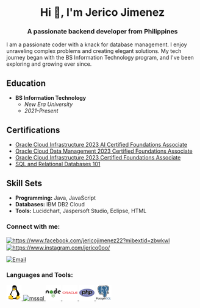 <h1 align="center">Hi 👋, I'm Jerico Jimenez</h1>
<h3 align="center">A passionate backend developer from Philippines</h3>


I am a passionate coder with a knack for database management. I enjoy unraveling complex problems and creating elegant solutions. My tech journey began with the BS Information Technology program, and I've been exploring and growing ever since.

## Education

- **BS Information Technology**
  - *New Era University*
  - *2021-Present*

## Certifications

- [Oracle Cloud Infrastructure 2023 AI Certified Foundations Associate](https://catalog-education.oracle.com/pls/certview/sharebadge?id=B047B5B4DED31FA80678C2AA9C98B795A1FBB6A47BDFB3234BF9300615840214)
- [Oracle Cloud Data Management 2023 Certified Foundations Associate](https://catalog-education.oracle.com/pls/certview/sharebadge?id=EE464362E4680A768C86D10628C774151D7DA29E09148A2A32DA44ADFBF56A28)
- [Oracle Cloud Infrastructure 2023 Certified Foundations Associate](https://catalog-education.oracle.com/pls/certview/sharebadge?id=6AB2A8A86EFCC4832E3914C8164B569277C1EA88DC94D3ACB1CC6C72DD7D72AD)
- [SQL and Relational Databases 101](https://courses.cognitiveclass.ai/certificates/f4856ff476314c5b949d952e66bde9d9)
  
## Skill Sets

- **Programming:** Java, JavaScript
- **Databases:** IBM DB2 Cloud
- **Tools:** Lucidchart, Jaspersoft Studio, Eclipse, HTML

<h3 align="left">Connect with me:</h3>
<p align="left">
<a href="https://fb.com/https://www.facebook.com/jericojimenez22?mibextid=zbwkwl" target="blank"><img align="center" src="https://raw.githubusercontent.com/rahuldkjain/github-profile-readme-generator/master/src/images/icons/Social/facebook.svg" alt="https://www.facebook.com/jericojimenez22?mibextid=zbwkwl" height="30" width="40" /></a>
<a href="https://instagram.com/https://www.instagram.com/jerico0oo/" target="blank"><img align="center" src="https://raw.githubusercontent.com/rahuldkjain/github-profile-readme-generator/master/src/images/icons/Social/instagram.svg" alt="https://www.instagram.com/jerico0oo/" height="30" width="40" /></a>
</p>

[![Email](https://img.shields.io/badge/Gmail-D14836?style=for-the-badge&logo=gmail&logoColor=white)](mailto:jimenezjerico227@gmail.com)


<h3 align="left">Languages and Tools:</h3>
<p align="left"> <a href="https://www.java.com" target="_blank" src="https://raw.githubusercontent.com/devicons/devicon/master/icons/java/java-original.svg" alt="java" width="40" height="40"/> </a> <a href="https://www.linux.org/" target="_blank" rel="noreferrer"> <img src="https://raw.githubusercontent.com/devicons/devicon/master/icons/linux/linux-original.svg" alt="linux" width="40" height="40"/> </a> <a href="https://www.microsoft.com/en-us/sql-server" target="_blank" rel="noreferrer"> <img src="https://www.svgrepo.com/show/303229/microsoft-sql-server-logo.svg" alt="mssql" width="40" height="40"/> </a> <a href="https://nodejs.org" target="_blank" rel="noreferrer"> <img src="https://raw.githubusercontent.com/devicons/devicon/master/icons/nodejs/nodejs-original-wordmark.svg" alt="nodejs" width="40" height="40"/> </a> <a href="https://www.oracle.com/" target="_blank" rel="noreferrer"> <img src="https://raw.githubusercontent.com/devicons/devicon/master/icons/oracle/oracle-original.svg" alt="oracle" width="40" height="40"/> </a> <a href="https://www.php.net" target="_blank" rel="noreferrer"> <img src="https://raw.githubusercontent.com/devicons/devicon/master/icons/php/php-original.svg" alt="php" width="40" height="40"/> </a> <a href="https://www.postgresql.org" target="_blank" rel="noreferrer"> <img src="https://raw.githubusercontent.com/devicons/devicon/master/icons/postgresql/postgresql-original-wordmark.svg" alt="postgresql" width="40" height="40"/> </a> </p>





